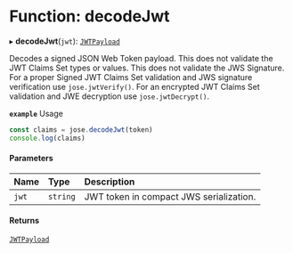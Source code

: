 # Function: decodeJwt

▸ **decodeJwt**(`jwt`): [`JWTPayload`](../interfaces/types.JWTPayload.md)

Decodes a signed JSON Web Token payload. This does not validate the JWT Claims Set
types or values. This does not validate the JWS Signature. For a proper
Signed JWT Claims Set validation and JWS signature verification use `jose.jwtVerify()`.
For an encrypted JWT Claims Set validation and JWE decryption use `jose.jwtDecrypt()`.

**`example`** Usage
```js
const claims = jose.decodeJwt(token)
console.log(claims)
```

#### Parameters

| Name | Type | Description |
| :------ | :------ | :------ |
| `jwt` | `string` | JWT token in compact JWS serialization. |

#### Returns

[`JWTPayload`](../interfaces/types.JWTPayload.md)
